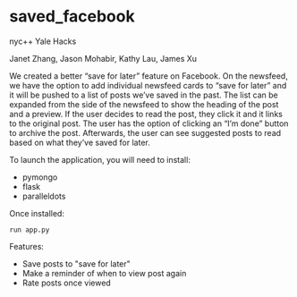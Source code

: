 # saved_facebook
nyc++ Yale Hacks

Janet Zhang, Jason Mohabir, Kathy Lau, James Xu

We created a better “save for later” feature on Facebook. On the newsfeed, we have the option to add individual newsfeed cards to “save for later” and it will be pushed to a list of posts we’ve saved in the past. The list can be expanded from the side of the newsfeed to show the heading of the post and a preview. If the user decides to read the post, they click it and it links to the original post. The user has the option of clicking an “I’m done” button to archive the post. Afterwards, the user can see suggested posts to read based on what they’ve saved for later.

To launch the application, you will need to install:
- pymongo
- flask
- paralleldots

Once installed:
	
    run app.py

Features:
- Save posts to "save for later"
- Make a reminder of when to view post again
- Rate posts once viewed
